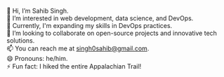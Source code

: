 
👋 Hi, I’m Sahib Singh.  
👀 I’m interested in web development, data science, and DevOps.  
🌱 Currently, I'm expanding my skills in DevOps practices.  
💞 I’m looking to collaborate on open-source projects and innovative tech solutions.  
📫 You can reach me at singh0sahib@gmail.com.  
😄 Pronouns: he/him.  
⚡ Fun fact: I hiked the entire Appalachian Trail!

<!---
Sahibsingh00/Sahibsingh00 is a ✨ special ✨ repository because its `README.md` (this file) appears on your GitHub profile.
You can click the Preview link to take a look at your changes.
--->
